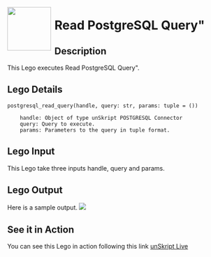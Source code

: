 [<img align="left" src="https://unskript.com/assets/favicon.png" width="100" height="100" style="padding-right: 5px">](https://unskript.com/assets/favicon.png) 
<h1>Read PostgreSQL Query"</h1>

## Description
This Lego executes Read PostgreSQL Query".


## Lego Details

    postgresql_read_query(handle, query: str, params: tuple = ())

        handle: Object of type unSkript POSTGRESQL Connector
        query: Query to execute.
        params: Parameters to the query in tuple format.

## Lego Input
This Lego take three inputs handle, query and params. 

## Lego Output
Here is a sample output.
<img src="./1.png">


## See it in Action

You can see this Lego in action following this link [unSkript Live](https://us.app.unskript.io)